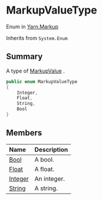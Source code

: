 # MarkupValueType

Enum in [Yarn.Markup](api/csharp/yarn.markup.md)

Inherits from `System.Enum`

## Summary


A type of  <a href="yarn.markup.markupvalue.md">MarkupValue</a> .


```csharp
public enum MarkupValueType
{
    Integer,
    Float,
    String,
    Bool
}
```

## Members

|Name|Description|
|:---|:---|
|[Bool](api/csharp/yarn.markup.markupvaluetype.bool.md)|A bool.|
|[Float](api/csharp/yarn.markup.markupvaluetype.float.md)|A float.|
|[Integer](api/csharp/yarn.markup.markupvaluetype.integer.md)|An integer.|
|[String](api/csharp/yarn.markup.markupvaluetype.string.md)|A string.|

